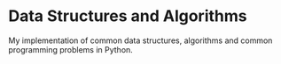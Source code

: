 # Data Structures and Algorithms

My implementation of common data structures, algorithms and common programming problems in Python.
